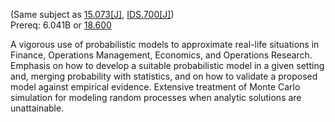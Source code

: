 
(Same subject as [15.073[J]](http://student.mit.edu/catalog/m15a.html#15.073), [IDS.700[J]](http://student.mit.edu/catalog/mIDSa.html#IDS.700))  
Prereq: 6.041B or [18.600](http://student.mit.edu/catalog/m18b.html#18.600)  

A vigorous use of probabilistic models to approximate real-life situations in Finance, Operations Management, Economics, and Operations Research. Emphasis on how to develop a suitable probabilistic model in a given setting and, merging probability with statistics, and on how to validate a proposed model against empirical evidence. Extensive treatment of Monte Carlo simulation for modeling random processes when analytic solutions are unattainable.